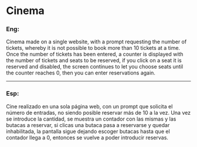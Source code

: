 # Cinema

### Eng:

Cinema made on a single website, with a prompt requesting the number of tickets, whereby it is not possible to book more than 10 tickets at a time. Once the number of tickets has been entered, a counter is displayed with the number of tickets and seats to be reserved, if you click on a seat it is reserved and disabled, the screen continues to let you choose seats until the counter reaches 0, then you can enter reservations again.
___
### Esp:

Cine realizado en una sola página web, con un prompt que solicita el número de entradas, no siendo posible reservar más de 10 a la vez. Una vez se introduce la cantidad, se muestra un contador con las mismas y las butacas a reservar, si clicas una butaca pasa a reservarse y quedar inhabilitada, la pantalla sigue dejando escoger butacas hasta que el contador llega a 0, entonces se vuelve a poder introducir reservas.
